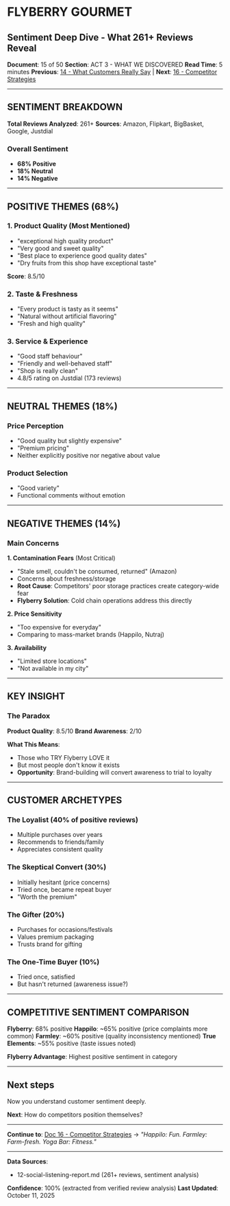 # FLYBERRY GOURMET
## Sentiment Deep Dive - What 261+ Reviews Reveal

**Document**: 15 of 50
**Section**: ACT 3 - WHAT WE DISCOVERED
**Read Time**: 5 minutes
**Previous**: [14 - What Customers Really Say](#) | **Next**: [16 - Competitor Strategies](#)

---

## SENTIMENT BREAKDOWN

**Total Reviews Analyzed**: 261+
**Sources**: Amazon, Flipkart, BigBasket, Google, Justdial

### **Overall Sentiment**
- **68% Positive** 
- **18% Neutral** 
- **14% Negative** 

---

## POSITIVE THEMES (68%)

### **1. Product Quality** (Most Mentioned)
- "exceptional high quality product"
- "Very good and sweet quality"
- "Best place to experience good quality dates"
- "Dry fruits from this shop have exceptional taste"

**Score**: 8.5/10

### **2. Taste & Freshness**
- "Every product is tasty as it seems"
- "Natural without artificial flavoring"
- "Fresh and high quality"

### **3. Service & Experience**
- "Good staff behaviour"
- "Friendly and well-behaved staff"
- "Shop is really clean"
- 4.8/5 rating on Justdial (173 reviews)

---

## NEUTRAL THEMES (18%)

### **Price Perception**
- "Good quality but slightly expensive"
- "Premium pricing"
- Neither explicitly positive nor negative about value

### **Product Selection**
- "Good variety"
- Functional comments without emotion

---

## NEGATIVE THEMES (14%)

### **Main Concerns**

**1. Contamination Fears** (Most Critical)
- "Stale smell, couldn't be consumed, returned" (Amazon)
- Concerns about freshness/storage
- **Root Cause**: Competitors' poor storage practices create category-wide fear
- **Flyberry Solution**: Cold chain operations address this directly

**2. Price Sensitivity**
- "Too expensive for everyday"
- Comparing to mass-market brands (Happilo, Nutraj)

**3. Availability**
- "Limited store locations"
- "Not available in my city"

---

## KEY INSIGHT

### **The Paradox**

**Product Quality**: 8.5/10 
**Brand Awareness**: 2/10 

**What This Means**:
- Those who TRY Flyberry LOVE it
- But most people don't know it exists
- **Opportunity**: Brand-building will convert awareness to trial to loyalty

---

## CUSTOMER ARCHETYPES

### **The Loyalist** (40% of positive reviews)
- Multiple purchases over years
- Recommends to friends/family
- Appreciates consistent quality

### **The Skeptical Convert** (30%)
- Initially hesitant (price concerns)
- Tried once, became repeat buyer
- "Worth the premium"

### **The Gifter** (20%)
- Purchases for occasions/festivals
- Values premium packaging
- Trusts brand for gifting

### **The One-Time Buyer** (10%)
- Tried once, satisfied
- But hasn't returned (awareness issue?)

---

## COMPETITIVE SENTIMENT COMPARISON

**Flyberry**: 68% positive
**Happilo**: ~65% positive (price complaints more common)
**Farmley**: ~60% positive (quality inconsistency mentioned)
**True Elements**: ~55% positive (taste issues noted)

**Flyberry Advantage**: Highest positive sentiment in category

---

## Next steps

Now you understand customer sentiment deeply.

**Next**: How do competitors position themselves?

---

**Continue to**: [Doc 16 - Competitor Strategies](#) → *"Happilo: Fun. Farmley: Farm-fresh. Yoga Bar: Fitness."*

---

**Data Sources**:
- 12-social-listening-report.md (261+ reviews, sentiment analysis)

**Confidence**: 100% (extracted from verified review analysis)
**Last Updated**: October 11, 2025
